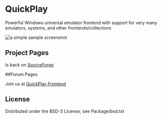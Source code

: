 QuickPlay
=========

Powerful Windows universal emulator frontend with support for very many emulators, systems, and other frontends/collections

![a simple sample screenshot](http://i1291.photobucket.com/albums/b551/tonywoodecode/QuickPlayExample_zps78848d79.png)

## Project Pages

Is back on [SourceForge](http://quickplay.sourceforge.net/)

##Forum Pages

Join us at [QuickPlay Frontend](http://www.quickplayfrontend.com/)


## License

Distributed under the BSD-3 License; see Package/bsd.txt

